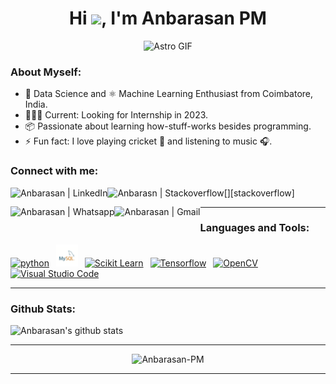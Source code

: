 <h1 align="center">Hi <img src="https://media.giphy.com/media/hvRJCLFzcasrR4ia7z/giphy.gif" width="32">, I'm Anbarasan PM</h1>

<p align="center">
  <img src="https://github.com/Anbarasan-PM/Anbarasan-PM/blob/main/Assets/Astro.gif" alt="Astro GIF" width="600" height="450"/><br>
</p>

### **About Myself:**
 - 🚀 Data Science and ⚛ Machine Learning Enthusiast from Coimbatore, India.
 - 🙍🏽‍♂️ Current: Looking for Internship in 2023.
 - 📦 Passionate about learning how-stuff-works besides programming.
 - ⚡ Fun fact: I love playing cricket 🏏 and listening to music 🎧.

### **Connect with me:**
[<img align="left" alt="Anbarasan | LinkedIn" height="30px" src="https://img.icons8.com/doodle/2x/linkedin--v2.png" />][linkedin]
[<img align="left" alt="Anbarasn | Stackoverflow" height="30px" src="https://img.icons8.com/color/2x/stackoverflow.png" />][stackoverflow]
[<img align="left" alt="Anbarasan | Whatsapp" height="30px" src="https://img.icons8.com/doodle/2x/whatsapp.png" />][whatsapp]
[<img align="left" alt="Anbarasan | Gmail" height="30px" src="https://img.icons8.com/doodle/2x/gmail.png" />][gmail]
<br />

---

### Languages and Tools:

[<img alt="python" width="35px" src="https://img.icons8.com/color/240/000000/python.png">](https://www.python.org/)&ensp;
[<img alt="MySQL" width="35px" src="https://raw.githubusercontent.com/github/explore/80688e429a7d4ef2fca1e82350fe8e3517d3494d/topics/mysql/mysql.png">](https://dev.mysql.com/)&ensp;
[<img alt="Scikit Learn" width="42px" src="https://upload.wikimedia.org/wikipedia/commons/0/05/Scikit_learn_logo_small.svg">](https://scikit-learn.org/stable/)&ensp;
[<img alt="Tensorflow" width="34px" src="https://cdn.icon-icons.com/icons2/2699/PNG/512/tensorflow_logo_icon_168671.png">](https://www.tensorflow.org/)&ensp;
[<img alt="OpenCV" width="34px" src="https://img.icons8.com/fluency/344/opencv.png">](https://opencv.org/)&ensp;
[<img alt="Visual Studio Code" width="32px" src="https://img.icons8.com/fluent/240/000000/visual-studio-code-2019.png" />](https://code.visualstudio.com/)&ensp;

---

### Github Stats:
![Anbarasan's github stats](https://github-readme-stats.vercel.app/api?username=Anbarasan-PM&show_icons=true&hide_border=true&theme=tokyonight)

---

<p align="center"> <img src="https://komarev.com/ghpvc/?username=Anbarasan-PM" alt="Anbarasan-PM" /> </p>

---

[linkedin]: https://www.linkedin.com/in/anbarasan-pm-645a9021a/
[gmail]: mailto:anbarasanpm9@gmail.com
[whatsapp]: https://wa.me/919894048974

